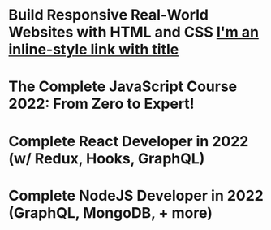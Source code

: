 # Build Responsive Real-World Websites with HTML and CSS [I'm an inline-style link with title](https://www.google.com "Google's Homepage")

# The Complete JavaScript Course 2022: From Zero to Expert!

# Complete React Developer in 2022 (w/ Redux, Hooks, GraphQL)

# Complete NodeJS Developer in 2022 (GraphQL, MongoDB, + more)
